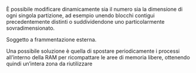 È possibile modificare dinamicamente sia il numero sia la dimensione di ogni singola
partizione, ad esempio unendo blocchi contigui precedentemente distinti o suddividendone uno particolarmente sovradimensionato.

Soggetto a frammentazione esterna.

Una possibile soluzione è quella di spostare periodicamente i processi all’interno della RAM per
ricompattare le aree di memoria libere, ottenendo quindi un’intera zona da riutilizzare